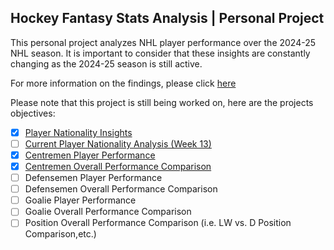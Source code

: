 ## Hockey Fantasy Stats Analysis | Personal Project

This personal project analyzes NHL player performance over the 2024-25 NHL season. It is important to consider that these insights are constantly changing as the 2024-25 season is still active.

For more information on the findings, please click [here](https://github.com/carsonbennett1/Hockey-Player-Analysis-Project/blob/main/FINDINGS.md)

Please note that this project is still being worked on, here are the projects objectives:
- [x] [Player Nationality Insights](https://github.com/carsonbennett1/Hockey-Player-Analysis-Project/blob/main/Nationality_Insights.md)
- [ ] [Current Player Nationality Analysis (Week 13)](https://github.com/carsonbennett1/Hockey-Player-Analysis-Project/blob/main/Nationality_Insights.md)
- [x] [Centremen Player Performance](https://github.com/carsonbennett1/Hockey-Player-Analysis-Project/blob/main/Centremen_Insights.md)
- [x] [Centremen Overall Performance Comparison](https://github.com/carsonbennett1/Hockey-Player-Analysis-Project/blob/main/Centremen_Insights.md)
- [ ] Defensemen Player Performance
- [ ] Defensemen Overall Performance Comparison
- [ ] Goalie Player Performance
- [ ] Goalie Overall Performance Comparison
- [ ] Position Overall Performance Comparison (i.e. LW vs. D Position Comparison,etc.)